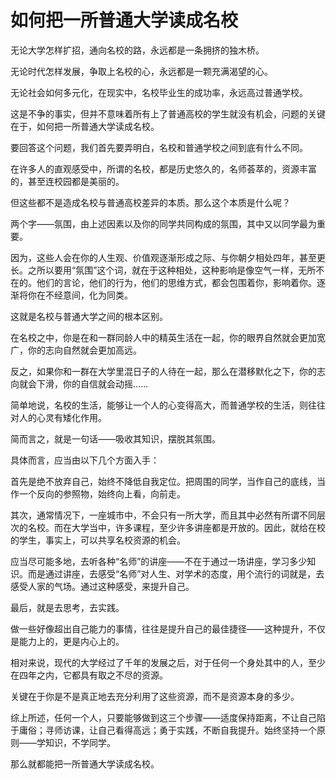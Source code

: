 # 如何把一所普通大学读成名校

无论大学怎样扩招，通向名校的路，永远都是一条拥挤的独木桥。 

无论时代怎样发展，争取上名校的心，永远都是一颗充满渴望的心。 

无论社会如何多元化，在现实中，名校毕业生的成功率，永远高过普通学校。 

这是不争的事实，但并不意味着所有上了普通高校的学生就没有机会，问题的关键在于，如何把一所普通大学读成名校。 

要回答这个问题，我们首先要弄明白，名校和普通学校之间到底有什么不同。 

在许多人的直观感受中，所谓的名校，都是历史悠久的，名师荟萃的，资源丰富的，甚至连校园都是美丽的。 

但这些都不是造成名校与普通高校差异的本质。那么这个本质是什么呢？ 

两个字——氛围，由上述因素以及你的同学共同构成的氛围，其中又以同学最为重要。 

因为，这些人会在你的人生观、价值观逐渐形成之际、与你朝夕相处四年，甚至更长。之所以要用“氛围”这个词，就在于这种相处，这种影响是像空气一样，无所不在的。他们的言论，他们的行为，他们的思维方式，都会包围着你，影响着你。逐渐将你在不经意间，化为同类。 

这就是名校与普通大学之间的根本区别。 

在名校之中，你是在和一群同龄人中的精英生活在一起，你的眼界自然就会更加宽广，你的志向自然就会更加高远。 

反之，如果你和一群在大学里混日子的人待在一起，那么在潜移默化之下，你的志向就会下滑，你的自信就会动摇…… 

简单地说，名校的生活，能够让一个人的心变得高大，而普通学校的生活，则往往对人的心灵有矮化作用。 

简而言之，就是一句话——吸收其知识，摆脱其氛围。 

具体而言，应当由以下几个方面入手： 

首先是绝不放弃自己，始终不降低自我定位。把周围的同学，当作自己的底线，当作一个反向的参照物，始终向上看，向前走。 

其次，通常情况下，一座城市中，不会只有一所大学，而且其中必然有所谓不同层次的名校。而在大学当中，许多课程，至少许多讲座都是开放的。因此，就给在校的学生，事实上，可以共享名校资源的机会。 

应当尽可能多地，去听各种“名师”的讲座——不在于通过一场讲座，学习多少知识。而是通过讲座，去感受“名师”对人生、对学术的态度，用个流行的词就是，去感受人家的气场。通过这种感受，来提升自己。 

最后，就是去思考，去实践。 

做一些好像超出自己能力的事情，往往是提升自己的最佳捷径——这种提升，不仅是能力上的，更是内心上的。 

相对来说，现代的大学经过了千年的发展之后，对于任何一个身处其中的人，至少在四年之内，它都具有取之不尽的资源。 

关键在于你是不是真正地去充分利用了这些资源，而不是资源本身的多少。 

综上所述，任何一个人，只要能够做到这三个步骤——适度保持距离，不让自己陷于庸俗；寻师访课，让自己看得高远；勇于实践，不断自我提升。始终坚持一个原则——学知识，不学同学。 

那么就都能把一所普通大学读成名校。